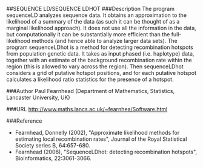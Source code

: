 ##SEQUENCE LD/SEQUENCE LDHOT
###Description
The program sequenceLD analyzes sequence data. It obtains an approximation to the likelihood of a summary of the data (as such it can be thought of as a marginal likelihood approach). It does not use all the information in the data, but computationally it can be substantially more efficient than the full-likelihood methods (and hence able to analyze larger data sets). 
 The program sequenceLDhot is a method for detecting recombination hotspots from population genetic data. It takes as input phased (i.e. haplotype) data, together with an estimate of the background recombination rate within the region (this is allowed to vary across the region). Then sequenceLDhot considers a grid of putative hotspot positions, and for each putative hotspot calculates a likelihood ratio statistics for the presence of a hotspot.

###Author
Paul Fearnhead (Department of Mathematics, Statistics, Lancaster University, UK)

###URL
http://www.maths.lancs.ac.uk/~fearnhea/Software.html

###Reference
* Fearnhead, Donnelly (2002), "Approximate likelihood methods for estimating local recombination rates", Journal of the Royal Statistical Society series B, 64:657-680.
* Fearnhead (2006), "SequenceLDhot: detecting recombination hotspots", Bioinformatics, 22:3061-3066.


